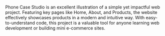 Phone Case Studio is an excellent illustration of a simple yet impactful web project. Featuring key pages like Home, About, and Products, the website effectively showcases products in a modern and intuitive way. With easy-to-understand code, this project is a valuable tool for anyone learning web development or building mini e-commerce sites.
